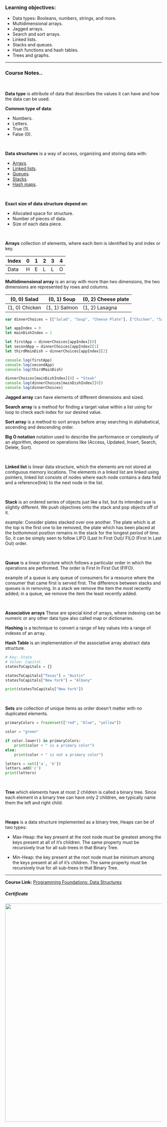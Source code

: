 ### Learning objectives:

- Data types: Booleans, numbers, strings, and more.
- Multidimensional arrays.
- Jagged arrays.
- Search and sort arrays.
- Linked lists.
- Stacks and queues.
- Hash functions and hash tables.
- Trees and graphs.

------

### Course Notes..

</br>

**Data type** is attribute of data that describes the values it can have and how the data can be used.

**Common type of data**:

- Numbers.
- Letters.
- True (1).
- False (0).

</br>

**Data structures** is a way of access, organizing and storing data with:

- <a href="#arrays">Arrays</a>.
- <a href="#linkedlists">Linked lists</a>.
- <a href="#queues">Queues</a>.
- <a href="#stacks">Stacks</a>.
- <a href="#hashmaps">Hash maps</a>.

</br>

**Exact size of data structure depend on**:

- Allocated space for structure.
- Number of pieces of data.
- Size of each data piece.

</br>

<a id="arrays">**Arrays**</a> collection of elements, where each item is identified by and index or key.

| Index | 0    | 1    | 2    | 3    | 4    |
| ----- | ---- | ---- | ---- | ---- | ---- |
| Data  | H    | E    | L    | L    | O    |

**Multidimensional array** is an array with more than two dimensions, the two dimensions are represented by rows and columns.

| (0, 0) Salad   | (0, 1) Soup   | (0, 2) Cheese plate |
| -------------- | ------------- | ------------------- |
| (1, 0) Chicken | (1, 1) Salmon | (1, 2) Lasagna      |

```javascript
var dinnerChoices = [["Salad", "Soup", "Cheese Plate"], ["Chicken", "Salmon", "Lasagna"]]

let appIndex = 0
let mainDishIndex = 1

let firstApp = dinnerChoices[appIndex][0]
let secondApp = dinnerChoices[appIndex][1]
let thirdMainDish = dinnerChoices[appIndex][2]

console.log(firstApp)
console.log(secondApp)
console.log(thirdMainDish)

dinnerChoices[mainDishIndex][0] = "Steak"
console.log(dinnerChoices[mainDishIndex][0])
console.log(dinnerChoices)
```

**Jagged array** can have elements of different dimensions and sized.

**Search array** is a method for finding a target value within a list using for loop to check each index for our desired value.

**Sort array** is a method to sort arrays before array searching  in alphabetical, ascending and descending order.

**Big O notation** notation used to describe the performance or complexity of an algorithm, depend on operations like (Access, Updated, Insert, Search, Delete, Sort).

</br>

**<a id="linkedlists">Linked list</a>** is linear data structure, which the elements are not stored at contiguous memory locations. The elements in a linked list are linked using pointers, linked list consists of nodes where each node contains a data field and a reference(link) to the next node in the list.

</br>

**<a id="stacks">Stack</a>** is an ordered series of objects just like a list, but its intended use is slightly different. We push objectives onto the stack and pop objects off of it.

example: Consider plates stacked over one another. The plate which is at the top is the first one to be removed, the plate which has been placed at the bottommost position remains in the stack for the longest period of time. So, it can be simply seen to follow LIFO (Last In First Out)/ FILO (First In Last Out) order.

</br>

**<a id="queues">Queue</a>** is a linear structure which follows a particular order in which the operations are performed. The order is First In First Out (FIFO). 

example of a queue is any queue of consumers for a resource where the consumer that came first is served first. The difference between stacks and queues is in removing. In a stack we remove the item the most recently added; in a queue, we remove the item the least recently added.

</br>

**<a id="hashmaps">Associative arrays</a>** These are special kind of arrays, where indexing can be numeric or any other data type also called map or dictionaries.

**Hashing** is a technique to convert a range of key values into a range of indexes of an array.

**Hash Table** is an implementation of the associative array abstract data structure.

```python
# Key: State
# Value: Capital
statesToCapitals = {}

statesToCapitals["Texas"] = "Austin"
statesToCapitals["New York"] = "Albany"

print(statesToCapitals["New York"])
```

</br>

**Sets** are collection of unique items as order doesn't matter with no duplicated elements.

```python
primaryColors = frozenset(["red", "blue", "yellow"])

color = "green"

if color.lower() in primaryColors:
    print(color + " is a primary color")
else:
    print(color + " is not a primary color")

letters = set(['a', 'b'])
letters.add('c')
print(letters)
```

</br>

**Tree** which elements have at most 2 children is called a binary tree. Since each element in a binary tree can have only 2 children, we typically name them the left and right child.

</br>

**Heaps** is a data structure implemented as a binary tree, Heaps can be of two types:

- Max-Heap: the key present at the root node must be greatest among the keys present at all of it’s children. The same property must be recursively true for all sub-trees in that Binary Tree.

- Min-Heap: the key present at the root node must be minimum among the keys present at all of it’s children. The same property must be recursively true for all sub-trees in that Binary Tree.


---

**Course Link:** [Programming Foundations: Data Structures](https://www.linkedin.com/learning/programming-foundations-data-structures-2)

<h5 id="certificate">Certificate</h5>
<p align="center">
  <img  src="https://imagizer.imageshack.com/img924/6316/oAPhtx.png" width="700">
</p>

